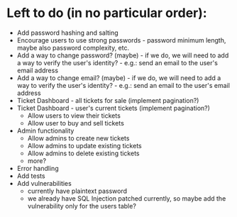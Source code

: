 # Left to do (in no particular order):

- Add password hashing and salting
- Encourage users to use strong passwords - password minimum length, maybe also password complexity, etc.
- Add a way to change password? (maybe) - if we do, we will need to add a way to verify the user's identity? - e.g.: send an email to the user's email address
- Add a way to change email? (maybe) - if we do, we will need to add a way to verify the user's identity? - e.g.: send an email to the user's email address
- Ticket Dashboard - all tickets for sale (implement pagination?)
- Ticket Dashboard - user's current tickets (implement pagination?)
  - Allow users to view their tickets
  - Allow user to buy and sell tickets
- Admin functionality
  - Allow admins to create new tickets
  - Allow admins to update existing tickets
  - Allow admins to delete existing tickets
  - more?
- Error handling
- Add tests
- Add vulnerabilities
  - currently have plaintext password
  - we already have SQL Injection patched currently, so maybe add the vulnerability only for the users table?